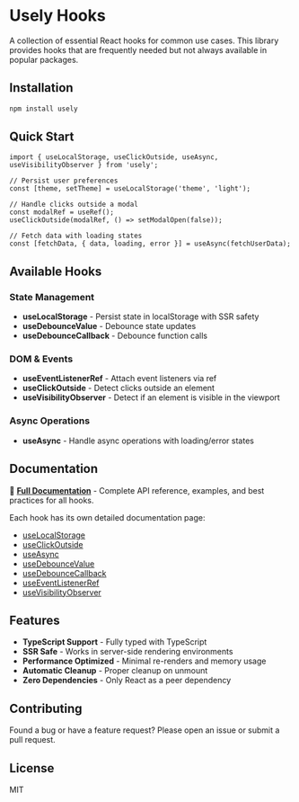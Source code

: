 # Usely Hooks

A collection of essential React hooks for common use cases. This library provides hooks that are frequently needed but not always available in popular packages.

## Installation

```bash
npm install usely
```

## Quick Start

```tsx
import { useLocalStorage, useClickOutside, useAsync, useVisibilityObserver } from 'usely';

// Persist user preferences
const [theme, setTheme] = useLocalStorage('theme', 'light');

// Handle clicks outside a modal
const modalRef = useRef();
useClickOutside(modalRef, () => setModalOpen(false));

// Fetch data with loading states
const [fetchData, { data, loading, error }] = useAsync(fetchUserData);
```

## Available Hooks

### State Management
- **useLocalStorage** - Persist state in localStorage with SSR safety
- **useDebounceValue** - Debounce state updates
- **useDebounceCallback** - Debounce function calls

### DOM & Events
- **useEventListenerRef** - Attach event listeners via ref
- **useClickOutside** - Detect clicks outside an element
- **useVisibilityObserver** - Detect if an element is visible in the viewport

### Async Operations
- **useAsync** - Handle async operations with loading/error states

## Documentation

📖 **[Full Documentation](https://github.com/AikeNyanLynnOo/usely/blob/main/docs/README.md)** - Complete API reference, examples, and best practices for all hooks.

Each hook has its own detailed documentation page:
- [useLocalStorage](https://github.com/AikeNyanLynnOo/usely/blob/main/docs/useLocalStorage.md)
- [useClickOutside](https://github.com/AikeNyanLynnOo/usely/blob/main/docs/useClickOutside.md)
- [useAsync](https://github.com/AikeNyanLynnOo/usely/blob/main/docs/useAsync.md)
- [useDebounceValue](https://github.com/AikeNyanLynnOo/usely/blob/main/docs/useDebounceValue.md)
- [useDebounceCallback](https://github.com/AikeNyanLynnOo/usely/blob/main/docs/useDebounceCallback.md)
- [useEventListenerRef](https://github.com/AikeNyanLynnOo/usely/blob/main/docs/useEventListenerRef.md)
- [useVisibilityObserver](https://github.com/AikeNyanLynnOo/usely/blob/main/docs/useVisibilityObserver.md)

## Features

- **TypeScript Support** - Fully typed with TypeScript
- **SSR Safe** - Works in server-side rendering environments
- **Performance Optimized** - Minimal re-renders and memory usage
- **Automatic Cleanup** - Proper cleanup on unmount
- **Zero Dependencies** - Only React as a peer dependency

## Contributing

Found a bug or have a feature request? Please open an issue or submit a pull request.

## License

MIT 